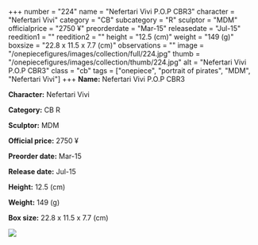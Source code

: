 +++
number = "224"
name = "Nefertari Vivi P.O.P CBR3"
character = "Nefertari Vivi"
category = "CB"
subcategory = "R"
sculptor = "MDM"
officialprice = "2750 ¥"
preorderdate = "Mar-15"
releasedate = "Jul-15"
reedition1 = ""
reedition2 = ""
height = "12.5 (cm)"
weight = "149 (g)"
boxsize = "22.8 x 11.5 x 7.7 (cm)"
observations = ""
image = "/onepiecefigures/images/collection/full/224.jpg"
thumb = "/onepiecefigures/images/collection/thumb/224.jpg"
alt = "Nefertari Vivi P.O.P CBR3"
class = "cb"
tags = ["onepiece", "portrait of pirates", "MDM", "Nefertari Vivi"]
+++
**Name:** Nefertari Vivi P.O.P CBR3

**Character:** Nefertari Vivi

**Category:** CB  R 

**Sculptor:** MDM

**Official price:** 2750 ¥

**Preorder date:** Mar-15

**Release date:** Jul-15

**Height:** 12.5 (cm)

**Weight:** 149 (g)

**Box size:** 22.8 x 11.5 x 7.7 (cm)

<img src="/onepiecefigures/images/collection/thumb/224.jpg">